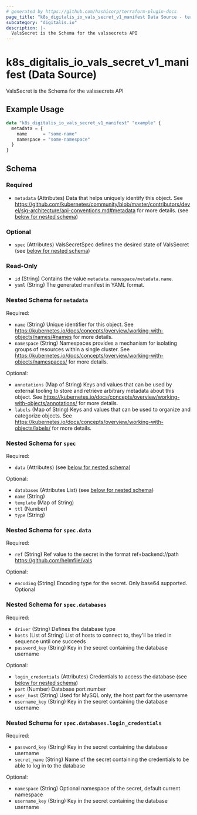 ```yaml
---
# generated by https://github.com/hashicorp/terraform-plugin-docs
page_title: "k8s_digitalis_io_vals_secret_v1_manifest Data Source - terraform-provider-k8s"
subcategory: "digitalis.io"
description: |-
  ValsSecret is the Schema for the valssecrets API
---
```


# k8s_digitalis_io_vals_secret_v1_manifest (Data Source)

ValsSecret is the Schema for the valssecrets API

## Example Usage

```terraform
data "k8s_digitalis_io_vals_secret_v1_manifest" "example" {
  metadata = {
    name      = "some-name"
    namespace = "some-namespace"
  }
}
```

<!-- schema generated by tfplugindocs -->
## Schema

### Required

- `metadata` (Attributes) Data that helps uniquely identify this object. See https://github.com/kubernetes/community/blob/master/contributors/devel/sig-architecture/api-conventions.md#metadata for more details. (see [below for nested schema](#nestedatt--metadata))

### Optional

- `spec` (Attributes) ValsSecretSpec defines the desired state of ValsSecret (see [below for nested schema](#nestedatt--spec))

### Read-Only

- `id` (String) Contains the value `metadata.namespace/metadata.name`.
- `yaml` (String) The generated manifest in YAML format.

<a id="nestedatt--metadata"></a>
### Nested Schema for `metadata`

Required:

- `name` (String) Unique identifier for this object. See https://kubernetes.io/docs/concepts/overview/working-with-objects/names/#names for more details.
- `namespace` (String) Namespaces provides a mechanism for isolating groups of resources within a single cluster. See https://kubernetes.io/docs/concepts/overview/working-with-objects/namespaces/ for more details.

Optional:

- `annotations` (Map of String) Keys and values that can be used by external tooling to store and retrieve arbitrary metadata about this object. See https://kubernetes.io/docs/concepts/overview/working-with-objects/annotations/ for more details.
- `labels` (Map of String) Keys and values that can be used to organize and categorize objects. See https://kubernetes.io/docs/concepts/overview/working-with-objects/labels/ for more details.


<a id="nestedatt--spec"></a>
### Nested Schema for `spec`

Required:

- `data` (Attributes) (see [below for nested schema](#nestedatt--spec--data))

Optional:

- `databases` (Attributes List) (see [below for nested schema](#nestedatt--spec--databases))
- `name` (String)
- `template` (Map of String)
- `ttl` (Number)
- `type` (String)

<a id="nestedatt--spec--data"></a>
### Nested Schema for `spec.data`

Required:

- `ref` (String) Ref value to the secret in the format ref+backend://path https://github.com/helmfile/vals

Optional:

- `encoding` (String) Encoding type for the secret. Only base64 supported. Optional


<a id="nestedatt--spec--databases"></a>
### Nested Schema for `spec.databases`

Required:

- `driver` (String) Defines the database type
- `hosts` (List of String) List of hosts to connect to, they'll be tried in sequence until one succeeds
- `password_key` (String) Key in the secret containing the database username

Optional:

- `login_credentials` (Attributes) Credentials to access the database (see [below for nested schema](#nestedatt--spec--databases--login_credentials))
- `port` (Number) Database port number
- `user_host` (String) Used for MySQL only, the host part for the username
- `username_key` (String) Key in the secret containing the database username

<a id="nestedatt--spec--databases--login_credentials"></a>
### Nested Schema for `spec.databases.login_credentials`

Required:

- `password_key` (String) Key in the secret containing the database username
- `secret_name` (String) Name of the secret containing the credentials to be able to log in to the database

Optional:

- `namespace` (String) Optional namespace of the secret, default current namespace
- `username_key` (String) Key in the secret containing the database username
